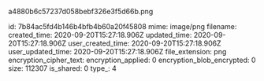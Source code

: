 a4880b6c57237d058bebf326e3f5d66b.png

id: 7b84ac5fd4b146b4bfb4b60a20f45808
mime: image/png
filename: 
created_time: 2020-09-20T15:27:18.906Z
updated_time: 2020-09-20T15:27:18.906Z
user_created_time: 2020-09-20T15:27:18.906Z
user_updated_time: 2020-09-20T15:27:18.906Z
file_extension: png
encryption_cipher_text: 
encryption_applied: 0
encryption_blob_encrypted: 0
size: 112307
is_shared: 0
type_: 4